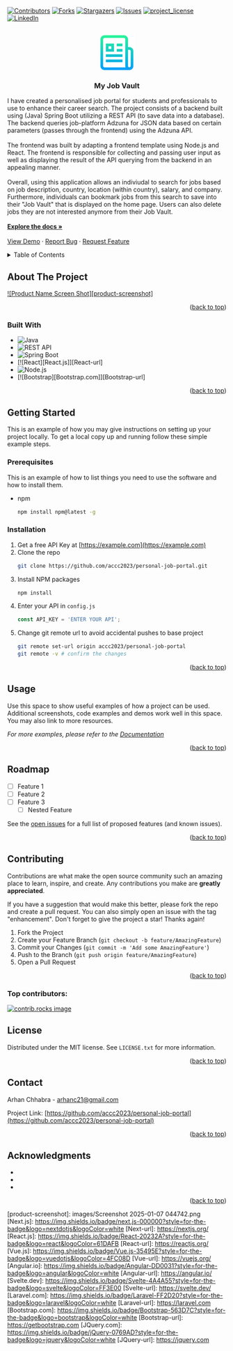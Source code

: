<!-- Improved compatibility of back to top link: See: https://github.com/othneildrew/Best-README-Template/pull/73 -->
<a id="readme-top"></a>
<!--
*** Thanks for checking out the Best-README-Template. If you have a suggestion
*** that would make this better, please fork the repo and create a pull request
*** or simply open an issue with the tag "enhancement".
*** Don't forget to give the project a star!
*** Thanks again! Now go create something AMAZING! :D
-->



<!-- PROJECT SHIELDS -->
<!--
*** I'm using markdown "reference style" links for readability.
*** Reference links are enclosed in brackets [ ] instead of parentheses ( ).
*** See the bottom of this document for the declaration of the reference variables
*** for contributors-url, forks-url, etc. This is an optional, concise syntax you may use.
*** https://www.markdownguide.org/basic-syntax/#reference-style-links
-->
[![Contributors][contributors-shield]][contributors-url]
[![Forks][forks-shield]][forks-url]
[![Stargazers][stars-shield]][stars-url]
[![Issues][issues-shield]][issues-url]
[![project_license][license-shield]][license-url]
[![LinkedIn][linkedin-shield]][linkedin-url]



<!-- PROJECT LOGO -->
<br />
<div align="center">
  <a href="https://github.com/accc2023/personal-job-portal">
    <img src="images/logo.png" alt="Logo" width="80" height="80">
  </a>

<h3 align="center">My Job Vault</h3>

  <p align="left">
    I have created a personalised job portal for students and professionals to use to enhance their career search. The project consists of a backend built using (Java) Spring Boot utilizing a REST API (to save data into a database). The backend queries job-platform Adzuna for JSON data based on certain parameters (passes through the frontend) using the Adzuna API.
    <br /><br />
    The frontend was built by adapting a frontend template using Node.js and React. The frontend is responsible for collecting and passing user input as well as displaying the result of the API querying from the backend in an appealing manner.
    <br /><br />
    Overall, using this application allows an indiviudal to search for jobs based on job description, country, location (within country), salary, and company. Furthermore, individuals can bookmark jobs from this search to save into their "Job Vault" that is displayed on the home page. Users can also delete jobs they are not interested anymore from their Job Vault.
    <br /><br />
    <a href="https://github.com/accc2023/personal-job-portal"><strong>Explore the docs »</strong></a>
    <br />
    <br />
    <a href="https://github.com/accc2023/personal-job-portal">View Demo</a>
    ·
    <a href="https://github.com/accc2023/personal-job-portal/issues/new?labels=bug&template=bug-report---.md">Report Bug</a>
    ·
    <a href="https://github.com/accc2023/personal-job-portal/issues/new?labels=enhancement&template=feature-request---.md">Request Feature</a>
  </p>
</div>



<!-- TABLE OF CONTENTS -->
<details>
  <summary>Table of Contents</summary>
  <ol>
    <li>
      <a href="#about-the-project">About The Project</a>
      <ul>
        <li><a href="#built-with">Built With</a></li>
      </ul>
    </li>
    <li>
      <a href="#getting-started">Getting Started</a>
      <ul>
        <li><a href="#prerequisites">Prerequisites</a></li>
        <li><a href="#installation">Installation</a></li>
      </ul>
    </li>
    <li><a href="#usage">Usage</a></li>
    <li><a href="#roadmap">Roadmap</a></li>
    <li><a href="#contributing">Contributing</a></li>
    <li><a href="#license">License</a></li>
    <li><a href="#contact">Contact</a></li>
    <li><a href="#acknowledgments">Acknowledgments</a></li>
  </ol>
</details>



<!-- ABOUT THE PROJECT -->
## About The Project

[![Product Name Screen Shot][product-screenshot]](https://example.com)

<!-- Here's a blank template to get started. To avoid retyping too much info, do a search and replace with your text editor for the following: `github_username`, `repo_name`, `twitter_handle`, `linkedin_username`, `email_client`, `email`, `project_title`, `project_description`, `project_license` -->

<p align="right">(<a href="#readme-top">back to top</a>)</p>



### Built With

<!-- * [![Next][Next.js]][Next-url] -->

* ![Java](https://img.shields.io/badge/Java-ED8B00?style=for-the-badge&logo=java&logoColor=white)
* ![REST API](https://img.shields.io/badge/REST-02569B?style=for-the-badge&logo=rest&logoColor=white)
* ![Spring Boot](https://img.shields.io/badge/Spring%20Boot-6DB33F?style=for-the-badge&logo=spring-boot&logoColor=white)
* [![React][React.js]][React-url]
* ![Node.js](https://img.shields.io/badge/Node.js-339933?style=for-the-badge&logo=node.js&logoColor=white)
* [![Bootstrap][Bootstrap.com]][Bootstrap-url]
<!-- * [![JQuery][JQuery.com]][JQuery-url] -->

<p align="right">(<a href="#readme-top">back to top</a>)</p>



<!-- GETTING STARTED -->
## Getting Started

This is an example of how you may give instructions on setting up your project locally.
To get a local copy up and running follow these simple example steps.

### Prerequisites

This is an example of how to list things you need to use the software and how to install them.
* npm
  ```sh
  npm install npm@latest -g
  ```

### Installation

1. Get a free API Key at [https://example.com](https://example.com)
2. Clone the repo
   ```sh
   git clone https://github.com/accc2023/personal-job-portal.git
   ```
3. Install NPM packages
   ```sh
   npm install
   ```
4. Enter your API in `config.js`
   ```js
   const API_KEY = 'ENTER YOUR API';
   ```
5. Change git remote url to avoid accidental pushes to base project
   ```sh
   git remote set-url origin accc2023/personal-job-portal
   git remote -v # confirm the changes
   ```

<p align="right">(<a href="#readme-top">back to top</a>)</p>



<!-- USAGE EXAMPLES -->
## Usage

Use this space to show useful examples of how a project can be used. Additional screenshots, code examples and demos work well in this space. You may also link to more resources.

_For more examples, please refer to the [Documentation](https://example.com)_

<p align="right">(<a href="#readme-top">back to top</a>)</p>



<!-- ROADMAP -->
## Roadmap

- [ ] Feature 1
- [ ] Feature 2
- [ ] Feature 3
    - [ ] Nested Feature

See the [open issues](https://github.com/accc2023/personal-job-portal/issues) for a full list of proposed features (and known issues).

<p align="right">(<a href="#readme-top">back to top</a>)</p>



<!-- CONTRIBUTING -->
## Contributing

Contributions are what make the open source community such an amazing place to learn, inspire, and create. Any contributions you make are **greatly appreciated**.

If you have a suggestion that would make this better, please fork the repo and create a pull request. You can also simply open an issue with the tag "enhancement".
Don't forget to give the project a star! Thanks again!

1. Fork the Project
2. Create your Feature Branch (`git checkout -b feature/AmazingFeature`)
3. Commit your Changes (`git commit -m 'Add some AmazingFeature'`)
4. Push to the Branch (`git push origin feature/AmazingFeature`)
5. Open a Pull Request

<p align="right">(<a href="#readme-top">back to top</a>)</p>

### Top contributors:

<a href="https://github.com/accc2023/personal-job-portal/graphs/contributors">
  <img src="https://contrib.rocks/image?repo=accc2023/personal-job-portal" alt="contrib.rocks image" />
</a>



<!-- LICENSE -->
## License

Distributed under the MIT license. See `LICENSE.txt` for more information.

<p align="right">(<a href="#readme-top">back to top</a>)</p>



<!-- CONTACT -->
## Contact

Arhan Chhabra - arhanc21@gmail.com

Project Link: [https://github.com/accc2023/personal-job-portal](https://github.com/accc2023/personal-job-portal)

<p align="right">(<a href="#readme-top">back to top</a>)</p>



<!-- ACKNOWLEDGMENTS -->
## Acknowledgments

* []()
* []()
* []()

<p align="right">(<a href="#readme-top">back to top</a>)</p>



<!-- MARKDOWN LINKS & IMAGES -->
<!-- https://www.markdownguide.org/basic-syntax/#reference-style-links -->
[contributors-shield]: https://img.shields.io/github/contributors/accc2023/personal-job-portal.svg?style=for-the-badge
[contributors-url]: https://github.com/accc2023/personal-job-portal/graphs/contributors
[forks-shield]: https://img.shields.io/github/forks/accc2023/personal-job-portal.svg?style=for-the-badge
[forks-url]: https://github.com/accc2023/personal-job-portal/network/members
[stars-shield]: https://img.shields.io/github/stars/accc2023/personal-job-portal.svg?style=for-the-badge
[stars-url]: https://github.com/accc2023/personal-job-portal/stargazers
[issues-shield]: https://img.shields.io/github/issues/accc2023/personal-job-portal.svg?style=for-the-badge
[issues-url]: https://github.com/accc2023/personal-job-portal/issues
[license-shield]: https://img.shields.io/github/license/accc2023/personal-job-portal.svg?style=for-the-badge
[license-url]: https://github.com/accc2023/personal-job-portal/blob/master/LICENSE.txt
[linkedin-shield]: https://img.shields.io/badge/-LinkedIn-black.svg?style=for-the-badge&logo=linkedin&colorB=555
[linkedin-url]: https://linkedin.com/in/arhan-chhabra
[product-screenshot]: images/Screenshot 2025-01-07 044742.png
[Next.js]: https://img.shields.io/badge/next.js-000000?style=for-the-badge&logo=nextdotjs&logoColor=white
[Next-url]: https://nextjs.org/
[React.js]: https://img.shields.io/badge/React-20232A?style=for-the-badge&logo=react&logoColor=61DAFB
[React-url]: https://reactjs.org/
[Vue.js]: https://img.shields.io/badge/Vue.js-35495E?style=for-the-badge&logo=vuedotjs&logoColor=4FC08D
[Vue-url]: https://vuejs.org/
[Angular.io]: https://img.shields.io/badge/Angular-DD0031?style=for-the-badge&logo=angular&logoColor=white
[Angular-url]: https://angular.io/
[Svelte.dev]: https://img.shields.io/badge/Svelte-4A4A55?style=for-the-badge&logo=svelte&logoColor=FF3E00
[Svelte-url]: https://svelte.dev/
[Laravel.com]: https://img.shields.io/badge/Laravel-FF2D20?style=for-the-badge&logo=laravel&logoColor=white
[Laravel-url]: https://laravel.com
[Bootstrap.com]: https://img.shields.io/badge/Bootstrap-563D7C?style=for-the-badge&logo=bootstrap&logoColor=white
[Bootstrap-url]: https://getbootstrap.com
[JQuery.com]: https://img.shields.io/badge/jQuery-0769AD?style=for-the-badge&logo=jquery&logoColor=white
[JQuery-url]: https://jquery.com 
